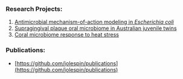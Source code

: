 ### Research Projects:

1. [Antimicrobial mechanism-of-action modeling in *Escherichia coli*](antimicrobial_resistance_modeling/)
2. [Supragingival plaque oral microbiome in Australian juvenile twins](supragingival_plaque_microbiome/)
3. [Coral microbiome response to heat stress](coral_thermal_probiotics_microbiome/)

### Publications: 
* [https://github.com/jolespin/publications](https://github.com/jolespin/publications)